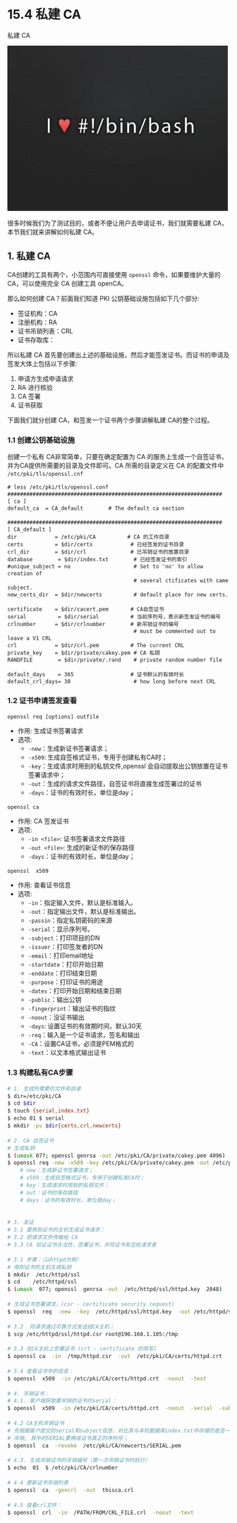 # 15.4 私建 CA


私建 CA

![linux-mt](/images/linux_mt/linux_mt.jpg)
<!-- more -->

很多时候我们为了测试目的，或者不便让用户去申请证书，我们就需要私建 CA，本节我们就来讲解如何私建 CA。

## 1. 私建 CA
CA创建的工具有两个，小范围内可直接使用 `openssl` 命令，如果要维护大量的CA，可以使用完全 CA 创建工具 openCA。

那么如何创建 CA？前面我们知道 PKI 公钥基础设施包括如下几个部分:
- 签证机构：CA
- 注册机构：RA
- 证书吊销列表：CRL
- 证书存取库：

所以私建 CA 首先要创建出上述的基础设施，然后才能签发证书。而证书的申请及签发大体上包括以下步骤:
1. 申请方生成申请请求
2. RA 进行核验
3. CA 签署
4. 证书获取

下面我们就分创建 CA，和签发一个证书两个步骤讲解私建 CA的整个过程。

### 1.1 创建公钥基础设施
创建一个私有 CA非常简单，只要在确定配置为 CA 的服务上生成一个自签证书，并为CA提供所需要的目录及文件即可。CA 所需的目录定义在 CA 的配置文件中 `/etc/pki/tls/openssl.cnf`

```
# less /etc/pki/tls/openssl.conf
####################################################################
[ ca ]
default_ca	= CA_default		# The default ca section

####################################################################
[ CA_default ]
dir            = /etc/pki/CA          # CA 的工作目录
certs          = $dir/certs            # 已经签发的证书目录
crl_dir        = $dir/crl              # 已吊销证书的放置目录
database        = $dir/index.txt        # 已经签发证书的索引
#unique_subject = no                    # Set to 'no' to allow creation of
                                        # several ctificates with same subject.
new_certs_dir  = $dir/newcerts          # default place for new certs.

certificate    = $dir/cacert.pem       # CA自签证书
serial          = $dir/serial          # 当前序列号，表示新签发证书的编号
crlnumber      = $dir/crlnumber        # 新吊销证书的编号
                                        # must be commented out to leave a V1 CRL
crl            = $dir/crl.pem          # The current CRL
private_key    = $dir/private/cakey.pem # CA 私钥
RANDFILE        = $dir/private/.rand    # private random number file

default_days    = 365                  # 证书默认的有效时长
default_crl_days= 30                    # how long before next CRL
```

### 1.2 证书申请签发查看
`openssl req [options] outfile`
- 作用: 生成证书签署请求
- 选项:
    - `-new`：生成新证书签署请求；
    - `-x509`: 生成自签格式证书，专用于创建私有CA时；
    - `-key`：生成请求时用到的私钥文件,openssl 会自动提取出公钥放置在证书签署请求中；
    - `-out`：生成的请求文件路径，自签证书将直接生成签署过的证书
    - `-days`：证书的有效时长，单位是day；

`openssl ca`
- 作用: CA 签发证书
- 选项:
	- `-in <file>`: 证书签署请求文件路径
	- `-out <file>`: 生成的新证书的保存路径
	- `-days`：证书的有效时长，单位是day；

`openssl  x509`
- 作用: 查看证书信息
- 选项:
	- `-in`：指定输入文件，默认是标准输入。
	- `-out`：指定输出文件，默认是标准输出。
	- `-passin`：指定私钥密码的来源
	- `-serial`：显示序列号。
	- `-subject`：打印项目的DN
	- `-issuer`：打印签发者的DN
	- `-email`：打印email地址
	- `-startdate`：打印开始日期
	- `-enddate`：打印结束日期
	- `-purpose`：打印证书的用途
	- `-dates`：打印开始日期和结束日期
	- `-public`：输出公钥
	- `-fingerprint`：输出证书的指纹
	- `-noout`：没证书输出
	- `-days`: 设置证书的有效期时间，默认30天
	- `-req`：输入是一个证书请求，签名和输出
	- `-CA`：设置CA证书，必须是PEM格式的
	- `-text`：以文本格式输出证书

### 1.3 构建私有CA步骤

```bash
# 1. 生成所需要的文件和目录
$ dir=/etc/pki/CA
$ cd $dir
$ touch {serial,index.txt}
$ echo 01 $ serial
$ mkdir -pv $dir{certs,crl,newcerts}

# 2. CA 自签证书
# 生成私钥
$ (umask 077; openssl genrsa -out /etc/pki/CA/private/cakey.pem 4096)
$ openssl req -new -x509 -key /etc/pki/CA/private/cakey.pem -out /etc/pki/CA/cacert.pem -days 3655
    # new：生成新证书签署请求；
    # x509：生成自签格式证书，专用于创建私有CA时；
    # key：生成请求时用到的私钥文件；
    # out：证书的保存路径
    # days：证书的有效时长，单位是day；


# 3. 发证
# 3.1 要用到证书的主机生成证书请求：
# 3.2 把请求文件传输给 CA
# 3.3 CA 验证证书合法性，签署证书，并将证书发还给请求者

# 3.1 步骤：（以httpd为例）
# 用到证书的主机生成私钥
$ mkdir  /etc/httpd/ssl
$ cd    /etc/httpd/ssl
$ (umask  077; openssl  genrsa -out  /etc/httpd/ssl/httpd.key  2048)

# 生成证书签署请求，(csr - certificate security request)
$ openssl  req  -new  -key  /etc/httpd/ssl/httpd.key  -out /etc/httpd/ssl/httpd.csr  -days  365

# 3.2  将请求通过可靠方式发送给CA主机；
$ scp /etc/httpd/ssl/httpd.csr root@196.168.1.105:/tmp

# 3.3 在CA主机上签署证书 (crt - certificate 的简写)
$ openssl ca  -in  /tmp/httpd.csr  -out  /etc/pki/CA/certs/httpd.crt  -days  365

# 3.4 查看证书中的信息：
$ openssl  x509  -in /etc/pki/CA/certs/httpd.crt  -noout  -text

# 4. 吊销证书：
# 4.1. 客户端获取要吊销的证书的serial：
$ openssl  x509  -in /etc/pki/CA/certs/httpd.crt  -noout  -serial  -subject

# 4.2 CA主机吊销证书
# 先根据客户提交的serial和subject信息，对比其与本机数据库index.txt中存储的是否一致；
# 吊销, 其中的SERIAL要换成证书真正的序列号；
$ openssl  ca  -revoke  /etc/pki/CA/newcerts/SERIAL.pem

# 4.3. 生成吊销证书的吊销编号（第一次吊销证书时执行）
$ echo  01  $ /etc/pki/CA/crlnumber

# 4.4 更新证书吊销列表
$ openssl  ca  -gencrl  -out  thisca.crl

# 4.5 查看crl文件：
$ openssl  crl  -in  /PATH/FROM/CRL_FILE.crl  -noout  -text
```

